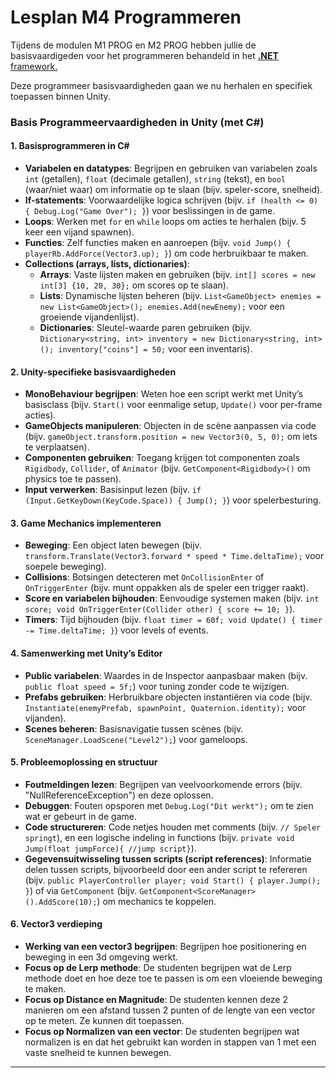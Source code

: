 # Lesplan M4 Programmeren

Tijdens de modulen M1 PROG en M2 PROG hebben jullie de basisvaardigeden voor het programmeren behandeld in het [**.NET** framework.](https://dotnet.microsoft.com/en-us/)

Deze programmeer basisvaardigheden gaan we nu herhalen en specifiek toepassen binnen Unity.

### Basis Programmeervaardigheden in Unity (met C#)

#### 1. Basisprogrammeren in C#

- **Variabelen en datatypes**: Begrijpen en gebruiken van variabelen zoals `int` (getallen), `float` (decimale getallen), `string` (tekst), en `bool` (waar/niet waar) om informatie op te slaan (bijv. speler-score, snelheid).
- **If-statements**: Voorwaardelijke logica schrijven (bijv. `if (health <= 0) { Debug.Log("Game Over"); }`) voor beslissingen in de game.
- **Loops**: Werken met `for` en `while` loops om acties te herhalen (bijv. 5 keer een vijand spawnen).
- **Functies**: Zelf functies maken en aanroepen (bijv. `void Jump() { playerRb.AddForce(Vector3.up); }`) om code herbruikbaar te maken.
- **Collections (arrays, lists, dictionaries)**:
  - **Arrays**: Vaste lijsten maken en gebruiken (bijv. `int[] scores = new int[3] {10, 20, 30};` om scores op te slaan).
  - **Lists**: Dynamische lijsten beheren (bijv. `List<GameObject> enemies = new List<GameObject>(); enemies.Add(newEnemy);` voor een groeiende vijandenlijst).
  - **Dictionaries**: Sleutel-waarde paren gebruiken (bijv. `Dictionary<string, int> inventory = new Dictionary<string, int>(); inventory["coins"] = 50;` voor een inventaris).

#### 2. Unity-specifieke basisvaardigheden

- **MonoBehaviour begrijpen**: Weten hoe een script werkt met Unity’s basisclass (bijv. `Start()` voor eenmalige setup, `Update()` voor per-frame acties).
- **GameObjects manipuleren**: Objecten in de scène aanpassen via code (bijv. `gameObject.transform.position = new Vector3(0, 5, 0);` om iets te verplaatsen).
- **Componenten gebruiken**: Toegang krijgen tot componenten zoals `Rigidbody`, `Collider`, of `Animator` (bijv. `GetComponent<Rigidbody>()` om physics toe te passen).
- **Input verwerken**: Basisinput lezen (bijv. `if (Input.GetKeyDown(KeyCode.Space)) { Jump(); }`) voor spelerbesturing.

#### 3. Game Mechanics implementeren

- **Beweging**: Een object laten bewegen (bijv. `transform.Translate(Vector3.forward * speed * Time.deltaTime);` voor soepele beweging).
- **Collisions**: Botsingen detecteren met `OnCollisionEnter` of `OnTriggerEnter` (bijv. munt oppakken als de speler een trigger raakt).
- **Score en variabelen bijhouden**: Eenvoudige systemen maken (bijv. `int score; void OnTriggerEnter(Collider other) { score += 10; }`).
- **Timers**: Tijd bijhouden (bijv. `float timer = 60f; void Update() { timer -= Time.deltaTime; }`) voor levels of events.

#### 4. Samenwerking met Unity’s Editor

- **Public variabelen**: Waardes in de Inspector aanpasbaar maken (bijv. `public float speed = 5f;`) voor tuning zonder code te wijzigen.
- **Prefabs gebruiken**: Herbruikbare objecten instantiëren via code (bijv. `Instantiate(enemyPrefab, spawnPoint, Quaternion.identity);` voor vijanden).
- **Scenes beheren**: Basisnavigatie tussen scènes (bijv. `SceneManager.LoadScene("Level2");`) voor gameloops.

#### 5. Probleemoplossing en structuur

- **Foutmeldingen lezen**: Begrijpen van veelvoorkomende errors (bijv. "NullReferenceException") en deze oplossen.
- **Debuggen**: Fouten opsporen met `Debug.Log("Dit werkt");` om te zien wat er gebeurt in de game.
- **Code structureren**: Code netjes houden met comments (bijv. `// Speler springt`), en een logische indeling in functions (bijv. `private void Jump(float jumpForce){
//jump script}`).
- **Gegevensuitwisseling tussen scripts (script references)**: Informatie delen tussen scripts, bijvoorbeeld door een ander script te refereren (bijv. `public PlayerController player; void Start() { player.Jump(); }`) of via `GetComponent` (bijv. `GetComponent<ScoreManager>().AddScore(10);`) om mechanics te koppelen.

#### 6. Vector3 verdieping

- **Werking van een vector3 begrijpen**: Begrijpen hoe positionering en beweging in een 3d omgeving werkt.
- **Focus op de Lerp methode**: De studenten begrijpen wat de Lerp methode doet en hoe deze toe te passen is om een vloeiende beweging te maken.
- **Focus op Distance en Magnitude**: De studenten kennen deze 2 manieren om een afstand tussen 2 punten of de lengte van een vector op te meten. Ze kunnen dit toepassen.
- **Focus op Normalizen van een vector**: De studenten begrijpen wat normalizen is en dat het gebruikt kan worden in stappen van 1 met een vaste snelheid te kunnen bewegen.

---
